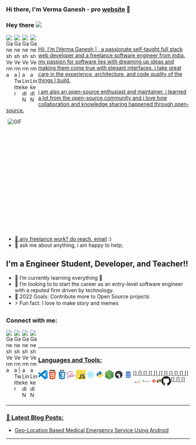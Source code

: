 ### Hi there, I'm Verma Ganesh - pro [website] 👋

### Hey there <img src="https://media.giphy.com/media/hvRJCLFzcasrR4ia7z/giphy.gif" width="25px">

<a href="https://www.instagram.com/ganeshnv0/">
  <img align="left" alt="Ganesh Verma" width="22px" src="https://cdn.jsdelivr.net/npm/simple-icons@v3/icons/instagram.svg" />
</a>
<a href="https://twitter.com/GaneshV69875387">
  <img align="left" alt="Ganesh Verma | Twitter" width="22px" src="https://raw.githubusercontent.com/peterthehan/peterthehan/master/assets/twitter.svg" />
</a>
<a href="https://www.linkedin.com/in/ganesh-verma-879158203//">
  <img align="left" alt="Ganesh Verma LinkedIN" width="22px" src="https://raw.githubusercontent.com/peterthehan/peterthehan/master/assets/linkedin.svg" />
</a>
<a href="https://www.youtube.com/channel/UCzUmYa_GQldwKvPbp0MfhSg">
  <img align="left" alt="Ganesh Verma LinkedIN" width="22px" src="https://raw.githubusercontent.com/peterthehan/peterthehan/master/assets/youtube.svg" />

<br />


  
Hii, I'm [Verma Ganesh ] , a passionate self-taught full stack web developer and a freelance software engineer from india. my passion for software lies with dreaming up ideas and making them come true with elegant interfaces. i take great care in the experience, architecture, and code quality of the things I build.

i am also an open-source enthusiast and maintainer. i learned a lot from the open-source community and i love how collaboration and knowledge sharing happened through open-source.

  <img align="right" alt="GIF" src="https://github.com/abhisheknaiidu/abhisheknaiidu/blob/master/code.gif?raw=true" width="500" height="320" />
  
- 💼 any freelance work? do reach, [email](mailto:ganeshnv0@gmail.com) :)
- 💬 ask me about anything, i am happy to help;

## I'm a Engineer Student, Developer, and Teacher!!

- 🌱 I’m currently learning everything 🤣
- 👯 I’m looking to to start the career as an entry-level software engineer with a reputed firm driven by technology.
- 🥅 2022 Goals: Contribute more to Open Source projects
- ⚡ Fun fact: I love to make story and memes

### Connect with me:

<a href="https://www.instagram.com/ganeshnv0/">
  <img align="left" alt="Ganesh Verma" width="22px" src="https://cdn.jsdelivr.net/npm/simple-icons@v3/icons/instagram.svg" />
</a>
<a href="https://twitter.com/GaneshV69875387">
  <img align="left" alt="Ganesh Verma | Twitter" width="22px" src="https://raw.githubusercontent.com/peterthehan/peterthehan/master/assets/twitter.svg" />
</a>
<a href="https://www.linkedin.com/in/ganesh-verma-879158203//">
  <img align="left" alt="Ganesh Verma LinkedIN" width="22px" src="https://raw.githubusercontent.com/peterthehan/peterthehan/master/assets/linkedin.svg" />
<a href="https://www.youtube.com/channel/UCzUmYa_GQldwKvPbp0MfhSg">
  <img align="left" alt="Ganesh Verma LinkedIN" width="22px" src="https://raw.githubusercontent.com/peterthehan/peterthehan/master/assets/youtube.svg" />

<br />
<br />

 ---
  
### Languages and Tools:

[<img align="left" alt="Visual Studio Code" width="26px" src="https://raw.githubusercontent.com/github/explore/80688e429a7d4ef2fca1e82350fe8e3517d3494d/topics/visual-studio-code/visual-studio-code.png" />]
[<img align="left" alt="HTML5" width="26px" src="https://raw.githubusercontent.com/github/explore/80688e429a7d4ef2fca1e82350fe8e3517d3494d/topics/html/html.png" />]
[<img align="left" alt="CSS3" width="26px" src="https://raw.githubusercontent.com/github/explore/80688e429a7d4ef2fca1e82350fe8e3517d3494d/topics/css/css.png" />]
[<img align="left" alt="Sass" width="26px" src="https://raw.githubusercontent.com/github/explore/80688e429a7d4ef2fca1e82350fe8e3517d3494d/topics/sass/sass.png" />]
[<img align="left" alt="JavaScript" width="26px" src="https://raw.githubusercontent.com/github/explore/80688e429a7d4ef2fca1e82350fe8e3517d3494d/topics/javascript/javascript.png" />]
[<img align="left" alt="React" width="26px" src="https://raw.githubusercontent.com/github/explore/80688e429a7d4ef2fca1e82350fe8e3517d3494d/topics/react/react.png" />]
[<img align="left" alt="GraphQL" width="26px" src="https://raw.githubusercontent.com/github/explore/80688e429a7d4ef2fca1e82350fe8e3517d3494d/topics/python/python.png" />]
[<img align="left" alt="Node.js" width="26px" src="https://raw.githubusercontent.com/github/explore/80688e429a7d4ef2fca1e82350fe8e3517d3494d/topics/nodejs/nodejs.png" />]
[<img align="left" alt="Deno" width="26px" src="https://raw.githubusercontent.com/github/explore/361e2821e2dea67711cde99c9c40ed357061cf27/topics/deno/deno.png" />]
[<img align="left" alt="SQL" width="26px" src="https://raw.githubusercontent.com/github/explore/80688e429a7d4ef2fca1e82350fe8e3517d3494d/topics/sql/sql.png" />]
[<img align="left" alt="MySQL" width="26px" src="https://raw.githubusercontent.com/github/explore/80688e429a7d4ef2fca1e82350fe8e3517d3494d/topics/mysql/mysql.png" />]
[<img align="left" alt="MongoDB" width="26px" src="https://raw.githubusercontent.com/github/explore/80688e429a7d4ef2fca1e82350fe8e3517d3494d/topics/mongodb/mongodb.png" />]
[<img align="left" alt="Git" width="26px" src="https://raw.githubusercontent.com/github/explore/80688e429a7d4ef2fca1e82350fe8e3517d3494d/topics/git/git.png" />]
[<img align="left" alt="GitHub" width="26px" src="https://raw.githubusercontent.com/github/explore/78df643247d429f6cc873026c0622819ad797942/topics/github/github.png" />]


<br />
<br />

---

### 📕 Latest Blog Posts:

<!-- BLOG-POST-LIST:START -->

- [Geo-Location Based Medical Emergency Service Using Android](https://ganeshnv0.wixsite.com/demo)

<!-- BLOG-POST-LIST:END -->

---

[website]: https://vermaganesh.github.io/myportfolio.github.io/
[twitter]: https://twitter.com/GaneshV69875387/
[youtube]: https://www.youtube.com/channel/UCzUmYa_GQldwKvPbp0MfhSg
[instagram]: https://www.instagram.com/ganeshnv0/
[linkedin]: https://www.linkedin.com/in/ganesh-verma-879158203/
